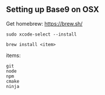 ## Setting up Base9 on OSX

Get homebrew: https://brew.sh/

`sudo xcode-select --install`

`brew install <item>`

items:
```
git
node
npm
cmake
ninja
```
